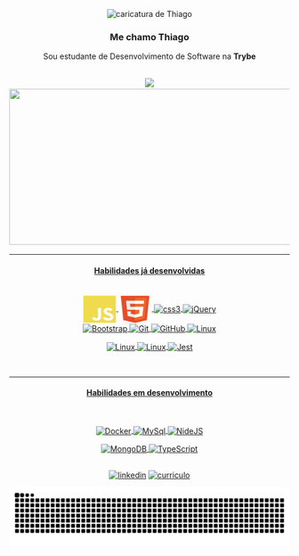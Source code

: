 <div align="center">
  <img height="400px" with="200px" src="https://i.ibb.co/8Bgtgnv/mi4.png" alt="caricatura de Thiago" />
</div>

<h3 align="center">Me chamo Thiago</h3>
<p align="center">Sou estudante de Desenvolvimento de Software na <strong>Trybe</strong></p>

<br>

<div align="center">
  <a href="https://github.com/thiago-fr">
  <img height="250em" src="https://github-readme-stats.vercel.app/api?username=thiago-fr&show_icons=true&theme=great-gatsby&count_private=true&locale=pt-br"/>
  <img height="280em" width="600px" src="https://github-readme-stats.vercel.app/api/top-langs/?username=thiago-fr&layout=default&langs_count=7&theme=great-gatsby&custom_title=Linguagens"/>
</div>
  
<hr>
<h4 align="center">Habilidades já desenvolvidas</h4>
  
<br>
  
<div style="display: inline_block" align="center"> 
  
  <img align="center" alt="JavaScrip" height="50" width="60" src="https://raw.githubusercontent.com/devicons/devicon/master/icons/javascript/javascript-plain.svg">
  <img align="center" alt="HTML5" height="50" width="60" src="https://raw.githubusercontent.com/devicons/devicon/master/icons/html5/html5-original.svg">
  <img align="center" alt="css3" height="50" width="60" src="https://cdn.jsdelivr.net/gh/devicons/devicon/icons/css3/css3-original.svg">  
  <img align="center" alt="jQuery" height="50" width="60" src="https://cdn.jsdelivr.net/gh/devicons/devicon/icons/jquery/jquery-plain-wordmark.svg">
  
  <br>
  
  <img align="center" alt="Bootstrap" height="50" width="60" src="https://cdn.jsdelivr.net/gh/devicons/devicon/icons/bootstrap/bootstrap-plain-wordmark.svg">
  <img align="center" alt="Git" height="50" width="60"
src="https://cdn.jsdelivr.net/gh/devicons/devicon/icons/git/git-original.svg">
  <img align="center" alt="GitHub" height="50" width="60"
src="https://cdn.jsdelivr.net/gh/devicons/devicon/icons/github/github-original.svg">
  <img align="center" alt="Linux" height="50" width="60"
src="https://cdn.jsdelivr.net/gh/devicons/devicon/icons/linux/linux-original.svg">
  
  <br>
  
  <img align="center" alt="Linux" height="50" width="60"
src="https://cdn.jsdelivr.net/gh/devicons/devicon/icons/react/react-original.svg">
  <img align="center" alt="Linux" height="50" width="60"
src="https://cdn.jsdelivr.net/gh/devicons/devicon/icons/redux/redux-original.svg">
  <img align="center" alt="Jest" height="50" width="60"
src="https://cdn.jsdelivr.net/gh/devicons/devicon/icons/jest/jest-plain.svg">  
  
</div>
  
<br>
<hr>
<h4 align="center">Habilidades em desenvolvimento</h4>
  
<br>
  
<div style="display: inline_block" align="center"> 
  
  <img align="center" alt="Docker" height="70" idth="80"
src="https://cdn.jsdelivr.net/gh/devicons/devicon/icons/docker/docker-original.svg">
  <img align="center" alt="MySql" height="70" width="80"
src="https://cdn.jsdelivr.net/gh/devicons/devicon/icons/mysql/mysql-original-wordmark.svg">
  <img align="center" alt="NideJS" height="70" width="80"
src="https://cdn.jsdelivr.net/gh/devicons/devicon/icons/nodejs/nodejs-original-wordmark.svg">
                                                                                            
  <img align="center" alt="MongoDB" height="70" width="80"
src="https://cdn.jsdelivr.net/gh/devicons/devicon/icons/mongodb/mongodb-original-wordmark.svg">
  <img align="center" alt="TypeScript" height="50" width="60"
src="https://cdn.jsdelivr.net/gh/devicons/devicon/icons/typescript/typescript-original.svg">        

</div>                                                                                            

  ##

<div align="center"> 
  <a target="_blank" rel="noopener noreferrer" href="https://www.linkedin.com/in/thiagoferreirarose/"><img alt="linkedin" src="https://img.shields.io/badge/-LinkedIn-%230077B5?style=for-the-badge&logo=linkedin&logoColor=white"></a> 
  <a target="_blank" rel="noopener noreferrer" href="https://drive.google.com/file/d/1tsO8ipD-S3vx3BsEtnrUr6phf8A55jPx/view?usp=sharing" ><img alt="curriculo" src="https://img.shields.io/badge/%BB-Curr%CDculo-black?style=for-the-badge"></a> 
  
  ![Snake animation](https://github.com/thiago-fr/thiago-fr/blob/output/github-contribution-grid-snake.svg)
</div>
